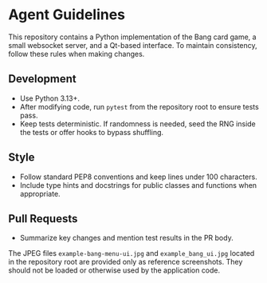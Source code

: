 # Agent Guidelines

This repository contains a Python implementation of the Bang card game, a small
websocket server, and a Qt-based interface. To maintain consistency, follow
these rules when making changes.

## Development
 - Use Python 3.13+.
- After modifying code, run `pytest` from the repository root to ensure tests
  pass.
- Keep tests deterministic. If randomness is needed, seed the RNG inside the tests or offer hooks to bypass shuffling.

## Style
- Follow standard PEP8 conventions and keep lines under 100 characters.
- Include type hints and docstrings for public classes and functions when
  appropriate.

## Pull Requests
- Summarize key changes and mention test results in the PR body.

The JPEG files `example-bang-menu-ui.jpg` and `example_bang_ui.jpg` located in
the repository root are provided only as reference screenshots. They should not
be loaded or otherwise used by the application code.
